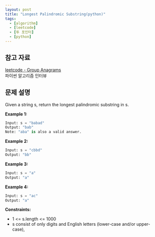 ```yaml
---
layout: post
title: "Longest Palindromic Substring(python)"
tags:
  - [algorithm]
  - [leetcode]
  - [투 포인터]
  - [python]
---
```


## 참고 자료

[leetcode - Group Anagrams](https://leetcode.com/problems/longest-palindromic-substring/)  
파이썬 알고리즘 인터뷰

## 문제 설명

Given a string s, return the longest palindromic substring in s.

**Example 1:**

```python
Input: s = "babad"
Output: "bab"
Note: "aba" is also a valid answer.
```

**Example 2:**

```python
Input: s = "cbbd"
Output: "bb"
```

**Example 3:**

```python
Input: s = "a"
Output: "a"
```

**Example 4:**

```python
Input: s = "ac"
Output: "a"
```

**Constraints:**

- 1 <= s.length <= 1000
- s consist of only digits and English letters (lower-case and/or upper-case),
